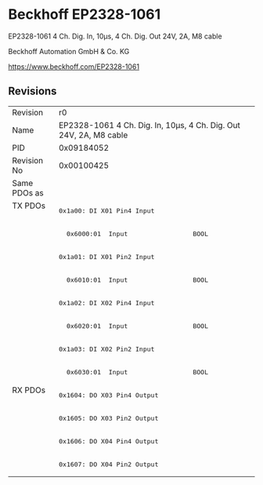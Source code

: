 # Beckhoff EP2328-1061

EP2328-1061 4 Ch. Dig. In, 10µs, 4 Ch. Dig. Out 24V, 2A, M8 cable

Beckhoff Automation GmbH & Co. KG

https://www.beckhoff.com/EP2328-1061

## Revisions
<table>
<tr >
<td>Revision</td>
<td>r0</td>
</tr>
<tr >
<td>Name</td>
<td>EP2328-1061 4 Ch. Dig. In, 10µs, 4 Ch. Dig. Out 24V, 2A, M8 cable</td>
</tr>
<tr >
<td>PID</td>
<td>0x09184052</td>
</tr>
<tr >
<td>Revision No</td>
<td>0x00100425</td>
</tr>
<tr >
<td>Same PDOs as</td>
<td></td>
</tr>
<tr class="txpdo pdosection">
<td rowspan=8 valign=top>TX PDOs</td>
<td><pre>0x1a00: DI X01 Pin4 Input</pre></td>
<td></td>
</tr>
<tr class="txpdo">
<td><pre>  0x6000:01  Input                 BOOL</pre></td>
</tr>
<tr class="txpdo pdosection">
<td><pre>0x1a01: DI X01 Pin2 Input</pre></td>
</tr>
<tr class="txpdo">
<td><pre>  0x6010:01  Input                 BOOL</pre></td>
</tr>
<tr class="txpdo pdosection">
<td><pre>0x1a02: DI X02 Pin4 Input</pre></td>
</tr>
<tr class="txpdo">
<td><pre>  0x6020:01  Input                 BOOL</pre></td>
</tr>
<tr class="txpdo pdosection">
<td><pre>0x1a03: DI X02 Pin2 Input</pre></td>
</tr>
<tr class="txpdo">
<td><pre>  0x6030:01  Input                 BOOL</pre></td>
</tr>
<tr class="rxpdo pdosection">
<td rowspan=4 valign=top>RX PDOs</td>
<td><pre>0x1604: DO X03 Pin4 Output</pre></td>
<td></td>
</tr>
<tr class="rxpdo pdosection">
<td><pre>0x1605: DO X03 Pin2 Output</pre></td>
</tr>
<tr class="rxpdo pdosection">
<td><pre>0x1606: DO X04 Pin4 Output</pre></td>
</tr>
<tr class="rxpdo pdosection">
<td><pre>0x1607: DO X04 Pin2 Output</pre></td>
</tr>
</table>
